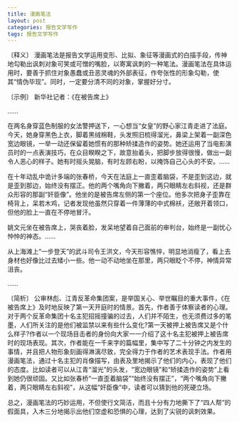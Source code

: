 ```yaml
---
title: 漫画笔法
layout: post
categories: 报告文学写作
tags: 报告文学写作
---
```


〔释义〕 漫画笔法是报告文学运用变形、比拟、象征等漫画式的白描手段，传神地勾勒出讽刺对象可笑或可憎的嘴脸，以寄寓讽刺的一种笔法。漫画笔法在具体运用时，要善于抓住对象愚蠢或丑恶灵魂的外部表征，作夸张性的形象勾勒，使其“情伪毕现”。同时，一定要分清不同的对象，掌握好分寸。

〔示例〕 新华社记者：《在被告席上》

……

在两名身穿蓝色制服的女法警押送下，一心想当“女皇”的野心家江青走进了法庭。今天，她身穿黑色上衣，脚着黑绒棉鞋，头发照旧梳得溜光，鼻梁上架着一副深色宽边眼镜，一举一动还保留着她惯有的那种矫揉造作的姿势。她还运用了当电影演员时的一点表演技巧，在众目睽睽之下，故意抬着头，把脚步放得很慢，做出一副令人恶心的样子。她有时摇头晃脑，有时左顾右盼，以掩饰自己心头的不安。……

在十年动乱中诡计多端的张春桥，今天在法庭上一直歪着脑袋，不是歪到这边，就是歪到那边，始终没有摆正。他的两个嘴角向下撇着，两只眼睛左右斜视，还是群众形容的那副“奸臣像”。他坐的是被告席左侧的第一个座位。他多次把身子歪靠在椅背上，呆若木鸡，记者发现他虽然只穿着一件薄薄的中式棉袄，还敞开着领口，但他的脸上一直在不停地冒汗。

姚文元坐在被告席上，哭丧着脸，发呆地望着自己面前的审判台，始终是一副忧心忡忡的神态。……

从上海滩上“一步登天”的武斗司令王洪文，今天形容憔悴，明显地消瘦了，看上去身材也好像比过去矮小一些。他一动不动地坐在那里，两只眼眨个不停，神情异常沮丧。

……

〔简析〕 公审林彪、江青反革命集团案，是举国关心、举世瞩目的重大事件，《在被告席上》及时地反映了第一天开庭时的情景。首先，作者善于体察读者的心理。对于两个反革命集团十名主犯招摇撞骗的过去，人们并不陌生，也无须费过多的笔墨，人们所关注的是他们被监禁以来有些什么变化?第一天被押上被告席又是个什么样子?作者以一个现场目击者的身份向大家一一介绍了这十名主犯被押上被告席时的现场表现。其次，作者能在一千来字的篇幅里，集中写了二十分钟之内发生的事情，并且把人物形象刻画得淋漓尽致，完全得力于作者的艺术表现手法。作者用漫画笔法，通过十名主犯的肖像描写，由表及里地揭示了他们的内心，表现了他们的态度。比如读者可以从江青“溜光”的头发，“宽边眼镜”和“矫揉造作的姿势”上看到她仍很顽固。又比如张春桥“一直歪着脑袋”“始终没有摆正”，“两个嘴角向下撇着，两只眼睛左右斜视”，从这幅“奸臣像”中，读者可以猜到他的死硬立场。

总之，漫画笔法的巧妙运用，不但使行文简洁，而且十分有力地撕下了“四人帮”的假面具，入木三分地揭示出他们空虚和恐惧的心理，达到了尖锐的讽刺效果。 